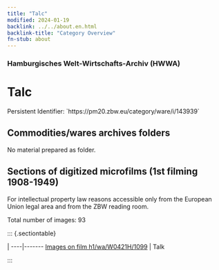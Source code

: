```yaml
---
title: "Talc"
modified: 2024-01-19
backlink: ../../about.en.html
backlink-title: "Category Overview"
fn-stub: about
---
```


### Hamburgisches Welt-Wirtschafts-Archiv (HWWA)

# Talc

<div class="hint">Persistent Identifier: `https://pm20.zbw.eu/category/ware/i/143939`</div>







## Commodities/wares archives folders





No material prepared as folder.



<a id="filmsections" />

## Sections of digitized microfilms (1st filming 1908-1949)

<p>For intellectual property law reasons accessible only from the European Union legal area and from the ZBW reading room.</p>



<p>Total number of images: 93</p>




::: {.sectiontable}

 | 
----|-------
<a class="btn" href="https://pm20.zbw.eu/film/h1/wa/W0421H/1099" rel="nofollow">Images on film h1/wa/W0421H/1099</a> | Talk


:::
















